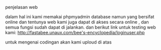 penjelasan web

dalam hal ini kami memakai phpmyadmin database namun yang bersifat online
dan tentunya web kami juga dapat di akses secara online , dan semua fungsi  sudah dapat di jalankan.
dan berikut link untuk testing web kami: http://fastabee.unaux.com/bee's-encyclopedia/loginuser.php

untuk mengenai codingan akan kami uploud di atas
